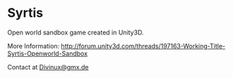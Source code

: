 Syrtis
======

Open world sandbox game created in Unity3D.

More Information:
http://forum.unity3d.com/threads/197163-Working-Title-Syrtis-Openworld-Sandbox

Contact at Divinux@gmx.de

